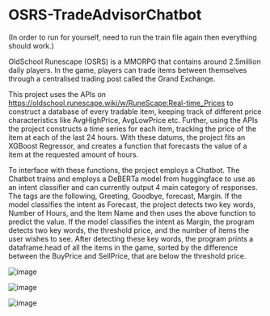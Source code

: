 # OSRS-TradeAdvisorChatbot
(In order to run for yourself, need to run the train file again then everything should work.)


OldSchool Runescape (OSRS) is a MMORPG that contains around 2.5million daily players. In the game, players can trade items between themselves through a centralised trading post called the Grand Exchange. 

This project uses the APIs on  https://oldschool.runescape.wiki/w/RuneScape:Real-time_Prices to construct a database of every tradable item, keeping track of different price characteristics like AvgHighPrice, AvgLowPrice etc.
Further, using the APIs the project constructs a time series for each item, tracking the price of the item at each of the last 24 hours. With these datums, the project fits an XGBoost Regressor, and creates a function that forecasts the value of a item at the requested amount of hours.

To interface with these functions, the project employs a Chatbot. The Chatbot trains and employs a DeBERTa model from huggingface to use as an intent classifier and can currently output 4 main category of responses. The tags are the following, Greeting, Goodbye, forecast, Margin.
If the model classifies the intent as Forecast, the project detects two key words, Number of Hours, and the Item Name and then uses the above function to predict the value. If the model classifies the intent as Margin, the program detects two key words, the threshold price, and the number of items the user wishes to see. After detecting these key words, the program prints a dataframe.head of all the items in the game, sorted by the difference between the BuyPrice and SellPrice, that are below the threshold price.  


![image](https://github.com/lewisevans38/OSRS-TradeAdvisorChatbot/assets/143433180/31fd07a4-b187-480a-9ed1-83c22f1e72be)


![image](https://github.com/lewisevans38/OSRS-TradeAdvisorChatbot/assets/143433180/63c079a4-ec5f-4a3d-99af-cd62decb15b0)

![image](https://github.com/lewisevans38/OSRS-TradeAdvisorChatbot/assets/143433180/af93fe93-1cbc-42ce-885b-83a9db599dd2)
